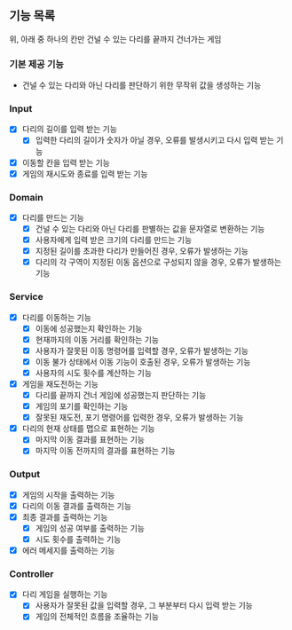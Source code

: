 ## 기능 목록
위, 아래 중 하나의 칸만 건널 수 있는 다리를 끝까지 건너가는 게임

### 기본 제공 기능
+ 건널 수 있는 다리와 아닌 다리를 판단하기 위한 무작위 값을 생성하는 기능 

### Input
- [x] 다리의 길이를 입력 받는 기능
  - [x] 입력한 다리의 길이가 숫자가 아닐 경우, 오류를 발생시키고 다시 입력 받는 기능
- [x] 이동할 칸을 입력 받는 기능
- [x] 게임의 재시도와 종료를 입력 받는 기능

### Domain
- [x] 다리를 만드는 기능
  - [x] 건널 수 있는 다리와 아닌 다리를 판별하는 값을 문자열로 변환하는 기능
  - [x] 사용자에게 입력 받은 크기의 다리를 만드는 기능
  - [x] 지정된 길이를 초과한 다리가 만들어진 경우, 오류가 발생하는 기능
  - [x] 다리의 각 구역이 지정된 이동 옵션으로 구성되지 않을 경우, 오류가 발생하는 기능
  
### Service
- [x] 다리를 이동하는 기능
  - [x] 이동에 성공했는지 확인하는 기능
  - [x] 현재까지의 이동 거리를 확인하는 기능
  - [x] 사용자가 잘못된 이동 명령어를 입력할 경우, 오류가 발생하는 기능
  - [x] 이동 불가 상태에서 이동 기능이 호출된 경우, 오류가 발생하는 기능
  - [x] 사용자의 시도 횟수를 계산하는 기능

- [x] 게임을 재도전하는 기능
  - [x] 다리를 끝까지 건너 게임에 성공했는지 판단하는 기능
  - [x] 게임의 포기를 확인하는 기능
  - [x] 잘못된 재도전, 포기 명령어를 입력한 경우, 오류가 발생하는 기능

- [x] 다리의 현재 상태를 맵으로 표현하는 기능
  - [x] 마지막 이동 결과를 표현하는 기능
  - [x] 마지막 이동 전까지의 결과를 표현하는 기능

### Output
- [x] 게임의 시작을 출력하는 기능
- [x] 다리의 이동 결과를 출력하는 기능
- [x] 최종 결과를 출력하는 기능
  - [x] 게임의 성공 여부를 출력하는 기능
  - [x] 시도 횟수를 출력하는 기능
- [x] 에러 메세지를 출력하는 기능

### Controller
- [x] 다리 게임을 실행하는 기능
  - [x] 사용자가 잘못된 값을 입력할 경우, 그 부분부터 다시 입력 받는 기능
  - [x] 게임의 전체적인 흐름을 조율하는 기능
